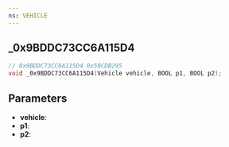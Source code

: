 ```yaml
---
ns: VEHICLE
---
```

## _0x9BDDC73CC6A115D4

```c
// 0x9BDDC73CC6A115D4 0x50CDB295
void _0x9BDDC73CC6A115D4(Vehicle vehicle, BOOL p1, BOOL p2);
```


## Parameters
* **vehicle**: 
* **p1**: 
* **p2**: 

